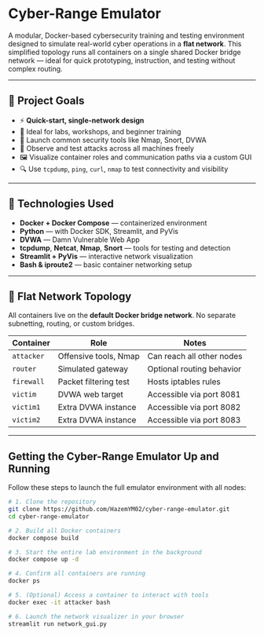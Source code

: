 # Cyber-Range Emulator

A modular, Docker-based cybersecurity training and testing environment designed to simulate real-world cyber operations in a **flat network**. This simplified topology runs all containers on a single shared Docker bridge network — ideal for quick prototyping, instruction, and testing without complex routing.

---

## 🚀 Project Goals

- ⚡ **Quick-start, single-network design**
- 🎯 Ideal for labs, workshops, and beginner training
- 🧰 Launch common security tools like Nmap, Snort, DVWA
- 📡 Observe and test attacks across all machines freely
- 🖼️ Visualize container roles and communication paths via a custom GUI
- 🔍 Use `tcpdump`, `ping`, `curl`, `nmap` to test connectivity and visibility

---

## 🧰 Technologies Used

- **Docker + Docker Compose** — containerized environment
- **Python** — with Docker SDK, Streamlit, and PyVis
- **DVWA** — Damn Vulnerable Web App
- **tcpdump**, **Netcat**, **Nmap**, **Snort** — tools for testing and detection
- **Streamlit + PyVis** — interactive network visualization
- **Bash & iproute2** — basic container networking setup

---

## 🔄 Flat Network Topology

All containers live on the **default Docker bridge network**. No separate subnetting, routing, or custom bridges.

| Container    | Role                  | Notes                        |
|--------------|-----------------------|------------------------------|
| `attacker`   | Offensive tools, Nmap | Can reach all other nodes   |
| `router`     | Simulated gateway     | Optional routing behavior   |
| `firewall`   | Packet filtering test | Hosts iptables rules        |
| `victim`     | DVWA web target       | Accessible via port 8081    |
| `victim1`    | Extra DVWA instance   | Accessible via port 8082    |
| `victim2`    | Extra DVWA instance   | Accessible via port 8083    |

---

## Getting the Cyber-Range Emulator Up and Running

Follow these steps to launch the full emulator environment with all nodes:

```bash
# 1. Clone the repository
git clone https://github.com/HazemYM02/cyber-range-emulator.git
cd cyber-range-emulator

# 2. Build all Docker containers
docker compose build

# 3. Start the entire lab environment in the background
docker compose up -d

# 4. Confirm all containers are running
docker ps

# 5. (Optional) Access a container to interact with tools
docker exec -it attacker bash

# 6. Launch the network visualizer in your browser
streamlit run network_gui.py

